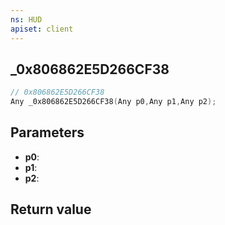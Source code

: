```yaml
---
ns: HUD
apiset: client
---
```

## _0x806862E5D266CF38

```c
// 0x806862E5D266CF38
Any _0x806862E5D266CF38(Any p0,Any p1,Any p2);
```


## Parameters
* **p0**:
* **p1**:
* **p2**:

## Return value

